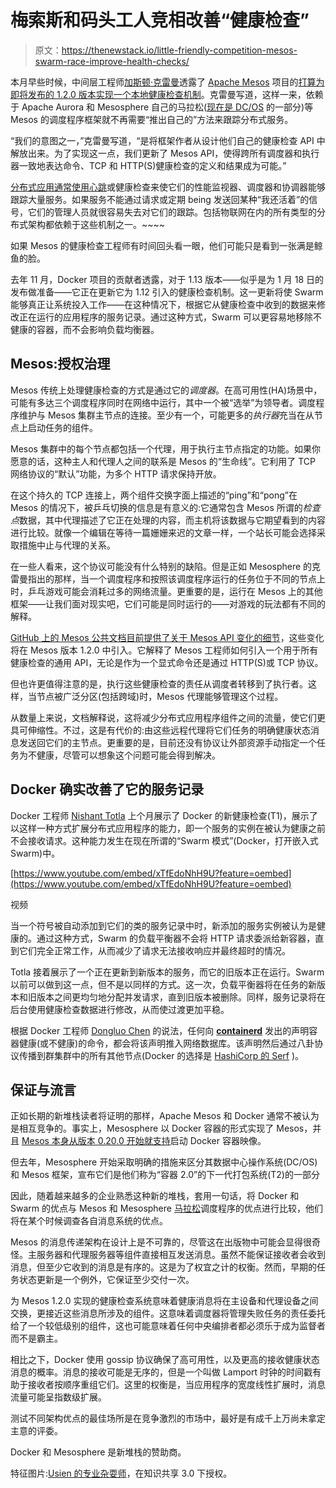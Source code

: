 # 梅索斯和码头工人竞相改善“健康检查”

> 原文：<https://thenewstack.io/little-friendly-competition-mesos-swarm-race-improve-health-checks/>

本月早些时候，中间层工程师[加斯顿·克雷曼](https://www.linkedin.com/in/gkleiman/)透露了 [Apache Mesos](http://mesos.apache.org/) 项目的[打算为即将发布的 1.2.0 版本实现一个本地健康检查机制](https://d2iq.com/blog/introducing-mesos-native-health-checks-apache-mesos-part-1)。克雷曼写道，这样一来，依赖于 Apache Aurora 和 Mesosphere 自己的马拉松([现在是 DC/OS](https://thenewstack.io/mesospheres-data-center-operating-system-now-includes-scheduler-orchestrator/) 的一部分)等 Mesos 的调度程序框架就不再需要“推出自己的”方法来跟踪分布式服务。

“我们的意图之一，”克雷曼写道，“是将框架作者从设计他们自己的健康检查 API 中解放出来。为了实现这一点，我们更新了 Mesos API，使得跨所有调度器和执行器一致地表达命令、TCP 和 HTTP(S)健康检查的定义和结果成为可能。”

[分布式应用通常使用心跳](https://thenewstack.io/containers-container-orchestration/)或健康检查来使它们的性能监视器、调度器和协调器能够跟踪大量服务。如果服务不能通过请求或定期 being 发送回某种“我还活着”的信号，它们的管理人员就很容易失去对它们的跟踪。包括物联网在内的所有类型的分布式架构都依赖于这些机制之一。~~~~

如果 Mesos 的健康检查工程师有时间回头看一眼，他们可能只是看到一张满是鲸鱼的脸。

去年 11 月，Docker 项目的贡献者透露，对于 1.13 版本——似乎是为 1 月 18 日的发布做准备——它正在更新它为 1.12 引入的健康检查机制。这一更新将使 Swarm 能够真正让系统投入工作——在这种情况下，根据它从健康检查中收到的数据来修改正在运行的应用程序的服务记录。通过这种方式，Swarm 可以更容易地移除不健康的容器，而不会影响负载均衡器。

## Mesos:授权治理

Mesos 传统上处理健康检查的方式是通过它的*调度器*。在高可用性(HA)场景中，可能有多达三个调度程序同时在网络中运行，其中一个被“选举”为领导者。调度程序维护与 Mesos 集群主节点的连接。至少有一个，可能更多的*执行器*充当在从节点上启动任务的组件。

Mesos 集群中的每个节点都包括一个代理，用于执行主节点指定的功能。如果你愿意的话，这种主人和代理人之间的联系是 Mesos 的“生命线”。它利用了 TCP 网络协议的“默认”功能，为多个 HTTP 请求保持开放。

在这个持久的 TCP 连接上，两个组件交换字面上描述的“ping”和“pong”在 Mesos 的情况下，被乒乓切换的信息是有意义的:它通常包含 Mesos 所谓的*检查点*数据，其中代理描述了它正在处理的内容，而主机将该数据与它期望看到的内容进行比较。就像一个编辑在等待一篇姗姗来迟的文章一样，一个站长可能会选择采取措施中止与代理的关系。

在一些人看来，这个协议可能没有什么特别的缺陷。但是正如 Mesosphere 的克雷曼指出的那样，当一个调度程序和按照该调度程序运行的任务位于不同的节点上时，乒乓游戏可能会消耗过多的网络流量。更重要的是，运行在 Mesos 上的其他框架——让我们面对现实吧，它们可能是同时运行的——对游戏的玩法都有不同的解释。

[GitHub 上的 Mesos 公共文档目前提供了关于 Mesos API 变化的细节](https://github.com/apache/mesos/blob/608e2006e394824f4b74261fcfa59bc8e33eac77/docs/health-checks.md)，这些变化将在 Mesos 版本 1.2.0 中引入。它解释了 Mesos 工程师如何引入一个用于所有健康检查的通用 API，无论是作为一个显式命令还是通过 HTTP(S)或 TCP 协议。

但也许更值得注意的是，执行这些健康检查的责任从调度者转移到了执行者。这样，当节点被广泛分区(包括跨域)时，Mesos 代理能够管理这个过程。

从数量上来说，文档解释说，这将减少分布式应用程序组件之间的流量，使它们更具可伸缩性。不过，这是有代价的:由这些远程代理将它们任务的明确健康状态消息发送回它们的主节点。更重要的是，目前还没有协议让外部资源手动指定一个任务为不健康，尽管可以想象这个问题可能会得到解决。

## Docker 确实改善了它的服务记录

Docker 工程师 [Nishant Totla](https://twitter.com/nishanttotla) 上个月展示了 Docker 的新健康检查(T1)，展示了以这样一种方式扩展分布式应用程序的能力，即一个服务的实例在被认为健康之前不会接收请求。这种能力发生在现在所谓的“Swarm 模式”(Docker，打开嵌入式 Swarm)中。

[https://www.youtube.com/embed/xTfEdoNhH9U?feature=oembed](https://www.youtube.com/embed/xTfEdoNhH9U?feature=oembed)

视频

当一个符号被自动添加到它们的类的服务记录中时，新添加的服务实例被认为是健康的。通过这种方式，Swarm 的负载平衡器不会将 HTTP 请求委派给新容器，直到它们完全正常工作，从而减少了请求无法接收响应并最终超时的情况。

Totla 接着展示了一个正在更新到新版本的服务，而它的旧版本正在运行。Swarm 以前可以做到这一点，但不是以同样的方式。这一次，负载平衡器将在任务的新版本和旧版本之间更均匀地分配并发请求，直到旧版本被删除。同样，服务记录将在后台使用健康检查数据进行修改，从而使过渡更加平稳。

根据 Docker 工程师 [Dongluo Chen](https://github.com/dongluochen) 的说法，任何向 [**containerd**](https://github.com/docker/containerd) 发出的声明容器健康(或不健康)的命令，都会将该声明推入网络数据库。该声明然后通过八卦协议传播到群集群中的所有其他节点(Docker 的选择是 [HashiCorp 的 Serf](https://www.serf.io/docs/internals/gossip.html) )。

## 保证与流言

正如长期的新堆栈读者将证明的那样，Apache Mesos 和 Docker 通常不被认为是相互竞争的。事实上，Mesosphere 以 Docker 容器的形式实现了 Mesos，并且 [Mesos 本身从版本 0.20.0 开始就支持](https://thenewstack.io/mesos-simplifies-support-container-formats-unified-containerizer/)启动 Docker 容器映像。

但去年，Mesosphere 开始采取明确的措施来区分其数据中心操作系统(DC/OS)和 Mesos 框架，宣布它们是他们称为“容器 2.0”的下一代打包系统(T2)的一部分

因此，随着越来越多的企业熟悉这种新的堆栈，套用一句话，将 Docker 和 Swarm 的优点与 Mesos 和 Mesosphere [马拉松](https://mesosphere.github.io/marathon/)调度程序的优点进行比较，他们将在某个时候调查各自消息系统的优点。

Mesos 的消息传递架构在设计上是不可靠的，尽管这在出版物中可能会显得很奇怪。主服务器和代理服务器等组件直接相互发送消息。虽然不能保证接收者会收到消息，但至少它收到的消息是有序的。这是为了权宜之计的权衡。然而，早期的任务状态更新是一个例外，它保证至少交付一次。

为 Mesos 1.2.0 实现的健康检查系统意味着健康消息将在主设备和代理设备之间交换，更接近这些消息所涉及的组件。这意味着调度器将管理失败任务的责任委托给了一个较低级别的组件，这也可能意味着任何中央编排者都必须乐于成为监督者而不是霸主。

相比之下，Docker 使用 gossip 协议确保了高可用性，以及更高的接收健康状态消息的概率。消息的接收可能是无序的，但是一个叫做 Lamport 时钟的时间戳有助于接收者按顺序重组它们。这里的权衡是，当应用程序的宽度线性扩展时，消息流量可能呈指数级扩展。

测试不同架构优点的最佳场所是在竞争激烈的市场中，最好是有成千上万尚未拿定主意的评委。

Docker 和 Mesosphere 是新堆栈的赞助商。

特征图片:[Usien 的专业杂耍师](https://commons.wikimedia.org/wiki/Category:Plate_spinning_in_France#/media/File:Juggling_aus_Frankreich_Teller.JPG)，在知识共享 3.0 下授权。

<svg xmlns:xlink="http://www.w3.org/1999/xlink" viewBox="0 0 68 31" version="1.1"><title>Group</title> <desc>Created with Sketch.</desc></svg>